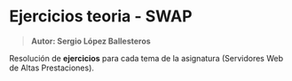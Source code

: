 # Ejercicios teoria - SWAP
> **Autor: Sergio López Ballesteros**

Resolución de **ejercicios** para cada tema de la asignatura (Servidores Web de Altas Prestaciones).